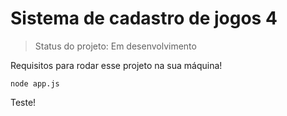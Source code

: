 
<h1>Sistema de cadastro de jogos 4</h1>

> Status do projeto: Em desenvolvimento

Requisitos para rodar esse projeto na sua máquina!
```
node app.js
```
Teste!
